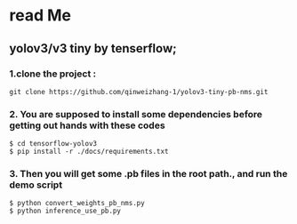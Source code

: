 # read Me<br/>
## yolov3/v3 tiny by tenserflow;<br/>
### 1.clone the project :<br/>
```
git clone https://github.com/qinweizhang-1/yolov3-tiny-pb-nms.git
```
### 2. You are supposed to install some dependencies before getting out hands with these codes<br/>
```
$ cd tensorflow-yolov3
$ pip install -r ./docs/requirements.txt
```
### 3. Then you will get some .pb files in the root path., and run the demo script<br/>
```
$ python convert_weights_pb_nms.py
$ python inference_use_pb.py
```
